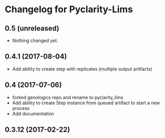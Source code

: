 Changelog for Pyclarity-Lims
============================

0.5 (unreleased)
----------------

- Nothing changed yet.


0.4.1 (2017-08-04)
------------------

- Add ability to create step with replicates (multiple output artifacts)


0.4 (2017-07-06)
----------------
 - forked genologics repo and rename to pyclarity_lims
 - Add ability to create Step instance from queued artifact to start a new process
 - Add documentation

0.3.12 (2017-02-22)
-------------------

